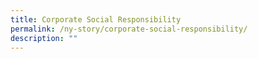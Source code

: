 ```yaml
---
title: Corporate Social Responsibility
permalink: /ny-story/corporate-social-responsibility/
description: ""
---
```

